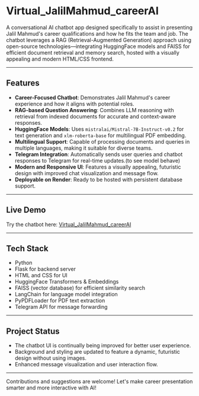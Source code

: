 # Virtual_JalilMahmud_careerAI

A conversational AI chatbot app designed specifically to assist in presenting Jalil Mahmud's career qualifications and how he fits the team and job. The chatbot leverages a RAG (Retrieval-Augmented Generation) approach using open-source technologies—integrating HuggingFace models and FAISS for efficient document retrieval and memory search, hosted with a visually appealing and modern HTML/CSS frontend.

---

## Features

- **Career-Focused Chatbot**: Demonstrates Jalil Mahmud's career experience and how it aligns with potential roles.
- **RAG-based Question Answering**: Combines LLM reasoning with retrieval from indexed documents for accurate and context-aware responses.
- **HuggingFace Models**: Uses `mistralai/Mistral-7B-Instruct-v0.2` for text generation and `xlm-roberta-base` for multilingual PDF embedding.
- **Multilingual Support**: Capable of processing documents and queries in multiple languages, making it suitable for diverse teams.
- **Telegram Integration**: Automatically sends user queries and chatbot responses to Telegram for real-time updates.(to see model behave)
- **Modern and Responsive UI**: Features a visually appealing, futuristic design with improved chat visualization and message flow.
- **Deployable on Render**: Ready to be hosted with persistent database support.

---

## Live Demo

Try the chatbot here: [Virtual_JalilMahmud_careerAI](https://chatbot-panel-app.onrender.com)

---

## Tech Stack

- Python
- Flask for backend server
- HTML and CSS for UI
- HuggingFace Transformers & Embeddings
- FAISS (vector database) for efficient similarity search
- LangChain for language model integration
- PyPDFLoader for PDF text extraction
- Telegram API for message forwarding

---

## Project Status

- The chatbot UI is continually being improved for better user experience.
- Background and styling are updated to feature a dynamic, futuristic design without using images.
- Enhanced message visualization and user interaction flow.

---

Contributions and suggestions are welcome! Let's make career presentation smarter and more interactive with AI!
